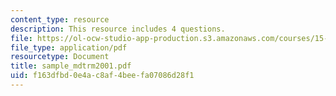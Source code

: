 ```yaml
---
content_type: resource
description: This resource includes 4 questions.
file: https://ol-ocw-studio-app-production.s3.amazonaws.com/courses/15-010-economic-analysis-for-business-decisions-fall-2004/f163dfbd0e4ac8af4beefa07086d28f1_sample_mdtrm2001.pdf
file_type: application/pdf
resourcetype: Document
title: sample_mdtrm2001.pdf
uid: f163dfbd-0e4a-c8af-4bee-fa07086d28f1
---
```

